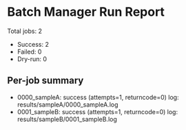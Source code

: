 # Batch Manager Run Report

Total jobs: 2

- Success: 2
- Failed: 0
- Dry-run: 0

## Per-job summary

- 0000_sampleA: success (attempts=1, returncode=0) log: results/sampleA/0000_sampleA.log
- 0001_sampleB: success (attempts=1, returncode=0) log: results/sampleB/0001_sampleB.log
